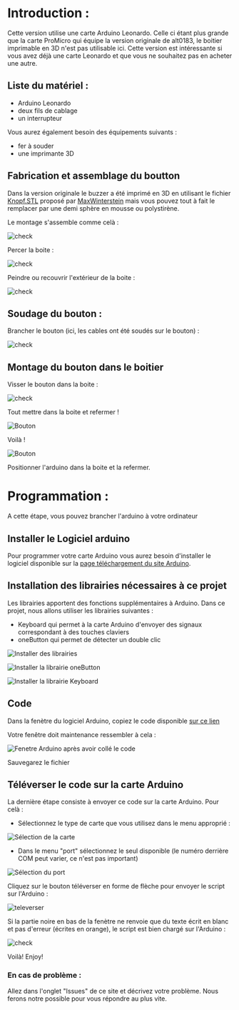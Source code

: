 # Introduction :

Cette version utilise une carte Arduino Leonardo. Celle ci étant plus grande que la carte ProMicro qui équipe la version originale de alt0183, le boitier imprimable en 3D n'est pas utilisable ici. Cette version est intéressante si vous avez déjà une carte Leonardo et que vous ne souhaitez pas en acheter une autre.

## Liste du matériel :
* Arduino Leonardo
* deux fils de cablage
* un interrupteur

Vous aurez également besoin des équipements suivants :
* fer à souder
* une imprimante 3D

## Fabrication et assemblage du boutton

Dans la version originale le buzzer a été imprimé en 3D en utilisant le fichier [Knopf.STL](https://www.thingiverse.com/thing:1406545/#files) proposé par [MaxWinterstein](https://www.thingiverse.com/MaxWinterstein/about) mais vous pouvez tout à fait le remplacer par une demi sphère en mousse ou polystirène.

Le montage s'assemble comme celà :

![check](IMG/assemblage.jpg)

Percer la boite :

![check](IMG/percage.jpg)

Peindre ou recouvrir l'extérieur de la boite :

![check](IMG/peinture.jpg)

## Soudage du bouton :

Brancher le bouton (ici, les cables ont été soudés sur le bouton) :

![check](IMG/branchement.PNG)

## Montage du bouton dans le boitier

Visser le bouton dans la boite :

![check](IMG/bouton.jpg)

Tout mettre dans la boite et refermer !

![Bouton](IMG/montage.jpg)

Voilà !

![Bouton ](IMG/fin.jpg)

Positionner l'arduino dans la boite et la refermer.

# Programmation :
A cette étape, vous pouvez brancher l'arduino à votre ordinateur

## Installer le Logiciel arduino
Pour programmer votre carte Arduino vous aurez besoin d'installer le logiciel disponible sur la [page téléchargement du site Arduino](https://www.arduino.cc/en/Main/Software).

## Installation des librairies nécessaires à ce projet
Les librairies apportent des fonctions supplémentaires à Arduino. Dans ce projet, nous allons utiliser les librairies suivantes :
* Keyboard qui permet à la carte Arduino d'envoyer des signaux correspondant à des touches claviers
* oneButton qui permet de détecter un double clic

![Installer des librairies](IMG/inclurebiblio.png)

![Installer la librairie oneButton](IMG/oneButton.PNG)

![Installer la librairie Keyboard](IMG/keyboard.PNG)

## Code

Dans la fenètre du logiciel Arduino, copiez le code disponible [sur ce lien](Alt0183_Leonardo.ino)

Votre fenêtre doit maintenance ressembler à cela :

![Fenetre Arduino après avoir collé le code](IMG/arduino.PNG)

Sauvegarez le fichier

## Téléverser le code sur la carte Arduino

La dernière étape consiste à envoyer ce code sur la carte Arduino. Pour celà :

* Sélectionnez le type de carte que vous utilisez dans le menu approprié :

![Sélection de la carte](IMG/carte.png)

* Dans le menu "port" sélectionnez le seul disponible (le numéro derrière COM peut varier, ce n'est pas important)

![Sélection du port](IMG/port.png)

Cliquez sur le bouton téléverser en forme de flèche pour envoyer le script sur l'Arduino :

![televerser](IMG/televerser.PNG)

Si la partie noire en bas de la fenètre ne renvoie que du texte écrit en blanc et pas d'erreur (écrites en orange), le script est bien chargé sur l'Arduino :

![check](IMG/check.PNG)

Voilà! Enjoy!

### En cas de problème :

Allez dans l'onglet "Issues" de ce site et décrivez votre problème. Nous ferons notre possible pour vous répondre au plus vite.
